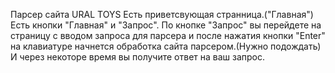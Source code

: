 Парсер сайта URAL TOYS
Есть приветсвующая странница.("Главная")
Есть кнопки "Главная" и "Запрос". По кнопке "Запрос" вы перейдете на страницу с вводом запроса для парсера и после нажатия кнопки "Enter" на клавиатуре начнется обработка сайта парсером.(Нужно подождать)
И через некоторе время вы получите ответ на ваш запрос.
